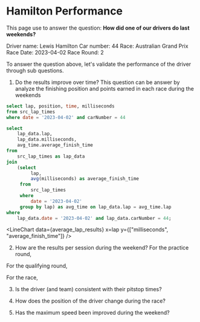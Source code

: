 # Hamilton Performance

This page use to answer the question: **How did one of our drivers do last weekends?**

Driver name: Lewis Hamilton
Car number: 44
Race: Australian Grand Prix
Race Date: 2023-04-02
Race Round: 2

To answer the question above, let's validate the performance of the driver through sub questions.
1. Do the results improve over time?
This question can be answer by analyze the finishing position and points earned in each race during the weekends

```sql hamilton_lap_results
select lap, position, time, milliseconds
from src_lap_times
where date = '2023-04-02' and carNumber = 44
```
<LineChart data={hamilton_lap_results} x=lap y=position />

```sql average_lap_results
select 
    lap_data.lap,
    lap_data.milliseconds,
    avg_time.average_finish_time
from 
    src_lap_times as lap_data
join 
    (select 
         lap,
         avg(milliseconds) as average_finish_time
     from 
         src_lap_times
     where 
         date = '2023-04-02'
     group by lap) as avg_time on lap_data.lap = avg_time.lap
where 
    lap_data.date = '2023-04-02' and lap_data.carNumber = 44;
```
<LineChart data={average_lap_results} x=lap y={["milliseconds", "average_finish_time"]} />

2. How are the results per session during the weekend?
For the practice round,

For the qualifying round,

For the race,

3. Is the driver (and team) consistent with their pitstop times?

4. How does the position of the driver change during the race?

5. Has the maximum speed been improved during the weekend?

